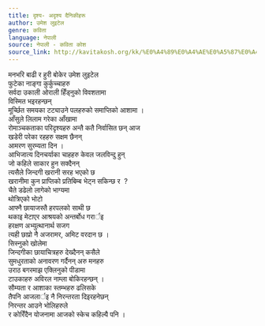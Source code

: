 ```yaml
---
title: दृश्य- अदृश्य दैनिकीहरू
author: उमेश लुइटेल
genre: कविता
language: नेपाली
source: नेपाली - कविता कोश
source_link: http://kavitakosh.org/kk/%E0%A4%89%E0%A4%AE%E0%A5%87%E0%A4%B6_%E0%A4%B2%E0%A5%81%E0%A4%87%E0%A4%9F%E0%A5%87%E0%A4%B2
---
```


मनभरि बाढी र हुरी बोकेर उमेश लुइटेल  
फुटेका नाङ्गा कुर्कुच्चाहरु  
सर्वदा उकाली ओराली हिँड्नुको विवशतामा  
विस्मित भइरहन्छन्  
मूर्च्छित समयका टट्याउने पलहरुको समाप्तिको आशामा ।  
आँसुले लिलाम गरेका आँखामा  
रोमाञ्चकताका परिदृश्यहरु अन्तै कतै निर्वासित छन् आज  
खडेरी परेका रहहरु सक्षम छैनन्  
आमरण सुरम्यता दिन ।  
आभिजात्य दिनचर्याका चाहहरु केवल जलविन्दु हुन्  
जो कहिले साकार हुन सक्दैनन्  
त्यसैले जिन्दगी खरानी सरह भएको छ  
खरानीमा कुन प्राप्तिको प्रतिबिम्ब भेट्न सकिन्छ र  ?  
चैते डढेलो लागेको भाग्यमा  
थोत्रिएको भोटो  
आफ्नै छायाजस्तै हरपलको साथी छ  
थकाइ मेटाएर आश्रयको अन्तर्बोध गरार्इ  
हरक्षण अभ्युत्थानार्थ सजग  
त्यही छाप्रो नै अजरामर, अमिट वरदान छ ।  
सिस्नुको खोलेमा  
जिन्दगीका छायाचित्रहरु देख्दैनन् कसैले  
सुमधुरताको अनावरण गर्दैनन् अरु मनहरु  
उराठ बगरमाझ एक्लिनुको पीडामा  
टाउकाहरु अविरल नाम्ला बोकिरहन्छन् ।  
सौम्यता र आशाका स्तम्भहरु ढलिसके  
तैपनि आजलार्इ नै निरन्तरता दिइरहनेछन्  
निरन्तर आउने भोलिहरुले  
र कोरिँदैन योजनामा आजको स्केच कहिल्यै पनि ।
